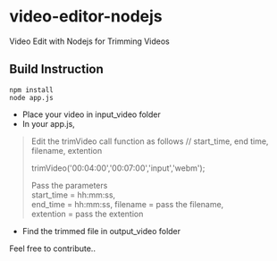 # video-editor-nodejs
Video Edit with Nodejs for Trimming Videos



## Build Instruction
```
npm install
node app.js

```


- Place your video in input_video folder
- In your app.js, 

> Edit the trimVideo call function as follows 
> // start_time, end time, filename, extention 
> 
> trimVideo('00:04:00','00:07:00','input','webm');
> 
> Pass the parameters  
> start_time = hh:mm:ss,  
> end_time = hh:mm:ss, 
> filename = pass the filename,   
> extention = pass the extention

- Find the trimmed file in output_video folder



Feel free to contribute..
